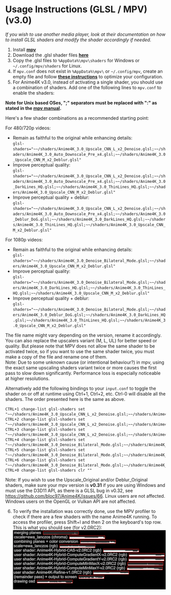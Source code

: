 # Usage Instructions (GLSL / MPV) (v3.0)
*If you wish to use another media player, look at their documentation on how to install GLSL shaders and modify the shader accordingly if needed.*

  1. Install [**mpv**](https://mpv.io/)  
  2. Download the .glsl shader files [**here**](https://github.com/bloc97/Anime4K/releases)  
  3. Copy the .glsl files to `%AppData%\mpv\shaders` for Windows or `~/.config/mpv/shaders` for Linux.  
  4. If `mpv.conf` does not exist in `%AppData%\mpv\` or `~/.config/mpv`, create an empty file and follow [**these instructions**](https://wiki.archlinux.org/index.php/Mpv#Configuration) to optimize your configuration.  
  5. For Anime4K v3.0, instead of activating a single shader, you should use a combination of shaders. Add one of the following lines to `mpv.conf` to enable the shaders:
  
**Note for Unix based OSes, ";" separators must be replaced with ":" as stated in the [mpv manual](https://mpv.io/manual/stable/#string-list-and-path-list-options).**
  
Here's a few shader combinations as a recommended starting point:
  
For 480/720p videos:
 - Remain as faithful to the original while enhancing details:  
 `glsl-shaders="~~/shaders/Anime4K_3.0_Upscale_CNN_L_x2_Denoise.glsl;~~/shaders/Anime4K_3.0_Auto_Downscale_Pre_x4.glsl;~~/shaders/Anime4K_3.0_Upscale_CNN_M_x2_Deblur.glsl"`
 - Improve perceptual quality:  
 `glsl-shaders="~~/shaders/Anime4K_3.0_Upscale_CNN_L_x2_Denoise.glsl;~~/shaders/Anime4K_3.0_Auto_Downscale_Pre_x4.glsl;~~/shaders/Anime4K_3.0_DarkLines_HQ.glsl;~~/shaders/Anime4K_3.0_ThinLines_HQ.glsl;~~/shaders/Anime4K_3.0_Upscale_CNN_M_x2_Deblur.glsl"`
 - Improve perceptual quality + deblur:  
 `glsl-shaders="~~/shaders/Anime4K_3.0_Upscale_CNN_L_x2_Denoise.glsl;~~/shaders/Anime4K_3.0_Auto_Downscale_Pre_x4.glsl;~~/shaders/Anime4K_3.0_Deblur_DoG.glsl;~~/shaders/Anime4K_3.0_DarkLines_HQ.glsl;~~/shaders/Anime4K_3.0_ThinLines_HQ.glsl;~~/shaders/Anime4K_3.0_Upscale_CNN_M_x2_Deblur.glsl"`

For 1080p videos:
 - Remain as faithful to the original while enhancing details:  
 `glsl-shaders="~~/shaders/Anime4K_3.0_Denoise_Bilateral_Mode.glsl;~~/shaders/Anime4K_3.0_Upscale_CNN_M_x2_Deblur.glsl"`
 - Improve perceptual quality:  
 `glsl-shaders="~~/shaders/Anime4K_3.0_Denoise_Bilateral_Mode.glsl;~~/shaders/Anime4K_3.0_DarkLines_HQ.glsl;~~/shaders/Anime4K_3.0_ThinLines_HQ.glsl;~~/shaders/Anime4K_3.0_Upscale_CNN_M_x2_Deblur.glsl"`
 - Improve perceptual quality + deblur:  
 `glsl-shaders="~~/shaders/Anime4K_3.0_Denoise_Bilateral_Mode.glsl;~~/shaders/Anime4K_3.0_Deblur_DoG.glsl;~~/shaders/Anime4K_3.0_DarkLines_HQ.glsl;~~/shaders/Anime4K_3.0_ThinLines_HQ.glsl;~~/shaders/Anime4K_3.0_Upscale_CNN_M_x2_Deblur.glsl"`
  
The file name might vary depending on the version, rename it accordingly. You can also replace the upscalers variant (M, L, UL) for better speed or quality. But please note that MPV does not allow the same shader to be activated twice, so if you want to use the same shader twice, you must make a copy of the file and rename one of them.  
Note: Due to some unknown cause (or intentional behaviour?) in mpv, using the exact same upscaling shaders variant twice or more causes the first pass to slow down significantly. Performance loss is especially noticeable at higher resolutions.

Alternatively add the following bindings to your `input.conf` to toggle the shader on or off at runtime using Ctrl+1, Ctrl+2, etc. 
Ctrl-0 will disable all the shaders. The order presented here is the same as above.
```
CTRL+1 change-list glsl-shaders set "~~/shaders/Anime4K_3.0_Upscale_CNN_L_x2_Denoise.glsl;~~/shaders/Anime4K_3.0_Auto_Downscale_Pre_x4.glsl;~~/shaders/Anime4K_3.0_Upscale_CNN_M_x2_Deblur.glsl"
CTRL+2 change-list glsl-shaders set "~~/shaders/Anime4K_3.0_Upscale_CNN_L_x2_Denoise.glsl;~~/shaders/Anime4K_3.0_Auto_Downscale_Pre_x4.glsl;~~/shaders/Anime4K_3.0_DarkLines_HQ.glsl;~~/shaders/Anime4K_3.0_ThinLines_HQ.glsl;~~/shaders/Anime4K_3.0_Upscale_CNN_M_x2_Deblur.glsl"
CTRL+3 change-list glsl-shaders set "~~/shaders/Anime4K_3.0_Upscale_CNN_L_x2_Denoise.glsl;~~/shaders/Anime4K_3.0_Auto_Downscale_Pre_x4.glsl;~~/shaders/Anime4K_3.0_Deblur_DoG.glsl;~~/shaders/Anime4K_3.0_DarkLines_HQ.glsl;~~/shaders/Anime4K_3.0_ThinLines_HQ.glsl;~~/shaders/Anime4K_3.0_Upscale_CNN_M_x2_Deblur.glsl"
CTRL+4 change-list glsl-shaders set "~~/shaders/Anime4K_3.0_Denoise_Bilateral_Mode.glsl;~~/shaders/Anime4K_3.0_Upscale_CNN_M_x2_Deblur.glsl"
CTRL+5 change-list glsl-shaders set "~~/shaders/Anime4K_3.0_Denoise_Bilateral_Mode.glsl;~~/shaders/Anime4K_3.0_DarkLines_HQ.glsl;~~/shaders/Anime4K_3.0_ThinLines_HQ.glsl;~~/shaders/Anime4K_3.0_Upscale_CNN_M_x2_Deblur.glsl"
CTRL+6 change-list glsl-shaders set "~~/shaders/Anime4K_3.0_Denoise_Bilateral_Mode.glsl;~~/shaders/Anime4K_3.0_Deblur_DoG.glsl;~~/shaders/Anime4K_3.0_DarkLines_HQ.glsl;~~/shaders/Anime4K_3.0_ThinLines_HQ.glsl;~~/shaders/Anime4K_3.0_Upscale_CNN_M_x2_Deblur.glsl"
CTRL+0 change-list glsl-shaders clr ""
```
  
Note: If you wish to use the Upscale_Original and/or Deblur_Original shaders, make sure your mpv version is **v0.31** if you are using Windows and must use the D3D11 API, as there is a GLSL bug in v0.32, see https://github.com/bloc97/Anime4K/issues/66. Linux users are not affected. Windows users on the OpenGL or Vulkan API are not affected.
  
  6. To verify the installation was correctly done, use the MPV profiler to check if there are a few shaders with the name Anime4K running. To access the profiler, press Shift+I and then 2 on the keyboard's top row.  
This is what you should see (for v2.0RC2):  
![Profiler](results/MPV_Profiler.png?raw=true)



